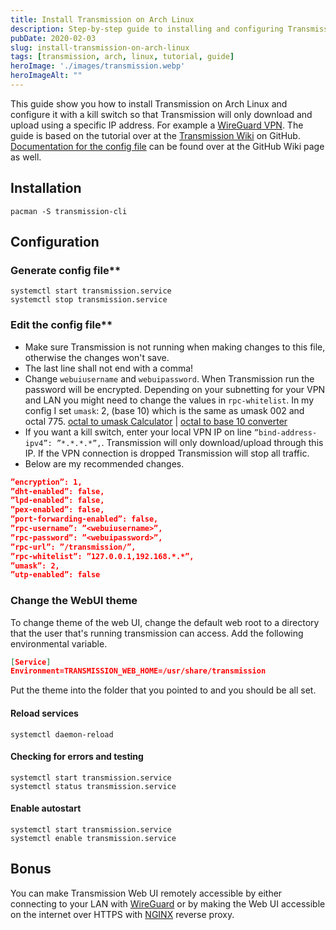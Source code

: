 ```yaml
---
title: Install Transmission on Arch Linux
description: Step-by-step guide to installing and configuring Transmission on Arch Linux, including VPN kill switch setup and Web UI customization.
pubDate: 2020-02-03
slug: install-transmission-on-arch-linux
tags: [transmission, arch, linux, tutorial, guide]
heroImage: './images/transmission.webp'
heroImageAlt: ""
---
```


This guide show you how to install Transmission on Arch Linux and configure it with a kill switch so that Transmission will only download and upload using a specific IP address. For example a [WireGuard VPN](/install-wireguard-client-on-arch-linux). The guide is based on the tutorial over at the [Transmission Wiki](https://github.com/transmission/transmission/wiki) on GitHub. [Documentation for the config file](https://github.com/transmission/transmission/wiki/Editing-Configuration-Files) can be found over at the GitHub Wiki page as well.

<!--truncate-->

## Installation

```shell
pacman -S transmission-cli
```

## Configuration

### Generate config file\*\*

```shell
systemctl start transmission.service
systemctl stop transmission.service
```

### Edit the config file\*\*

- Make sure Transmission is not running when making changes to this file, otherwise the changes won't save.
- The last line shall not end with a comma!
- Change `webuiusername` and `webuipassword`. When Transmission run the password will be encrypted. Depending on your subnetting for your VPN and LAN you might need to change the values in `rpc-whitelist`. In my config I set `umask`: 2, (base 10) which is the same as umask 002 and octal 775. [octal to umask Calculator](https://www.wintelguy.com/umask-calc.pl) | [octal to base 10 converter](https://www.rapidtables.com/convert/number/octal-to-decimal.html)
- If you want a kill switch, enter your local VPN IP on line `”bind-address-ipv4”: ”*.*.*.*”,`. Transmission will only download/upload through this IP. If the VPN connection is dropped Transmission will stop all traffic.
- Below are my recommended changes.

```json title="/var/lib/transmission/.config/transmission-daemon/settings.json"
”encryption”: 1,
”dht-enabled”: false,
”lpd-enabled”: false,
”pex-enabled”: false,
”port-forwarding-enabled”: false,
”rpc-username”: ”<webuiusername>”,
”rpc-password”: ”<webuipassword>”,
”rpc-url”: ”/transmission/”,
”rpc-whitelist”: ”127.0.0.1,192.168.*.*”,
”umask”: 2,
”utp-enabled”: false
```

### Change the WebUI theme

To change theme of the web UI, change the default web root to a directory that the user that's running transmission can access. Add the following environmental variable.

```json title="/lib/systemd/system/multi-user.target.wants/transmission.service"
[Service]
Environment=TRANSMISSION_WEB_HOME=/usr/share/transmission
```

Put the theme into the folder that you pointed to and you should be all set.

#### Reload services

```shell
systemctl daemon-reload
```

#### Checking for errors and testing

```shell
systemctl start transmission.service
systemctl status transmission.service
```

#### Enable autostart

```shell
systemctl start transmission.service
systemctl enable transmission.service
```

## Bonus

You can make Transmission Web UI remotely accessible by either connecting to your LAN with [WireGuard](/install-wireguard-client-on-arch-linux) or by making the Web UI accessible on the internet over HTTPS with [NGINX](/install-nginx-on-arch-linux/) reverse proxy.
